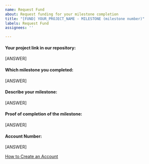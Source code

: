 ```yaml
---
name: Request Fund
about: Request funding for your milestone completion
title: "[FUND] YOUR_PROJECT_NAME - MILESTONE (milestone number)"
labels: Request Fund
assignees: ''

---
```


#### Your project link in our repository:
<!--- Check here: https://github.com/thenewboston-developers/Project-Proposals/tree/master/projects and provide the link of your project --->
[ANSWER]

#### Which milestone you completed:
[ANSWER]

#### Describe your milestone:
[ANSWER]

#### Proof of completion of the milestone:
[ANSWER]

#### Account Number:
[ANSWER]

[How to Create an Account](https://thenewboston.com/account-manager/create-an-account)

